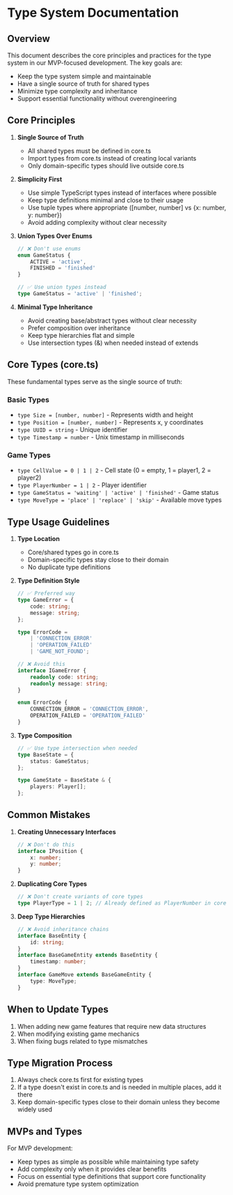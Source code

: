 # Type System Documentation

## Overview

This document describes the core principles and practices for the type system in our MVP-focused development. The key goals are:
- Keep the type system simple and maintainable
- Have a single source of truth for shared types
- Minimize type complexity and inheritance
- Support essential functionality without overengineering

## Core Principles

1. **Single Source of Truth**
   - All shared types must be defined in core.ts
   - Import types from core.ts instead of creating local variants
   - Only domain-specific types should live outside core.ts

2. **Simplicity First**
   - Use simple TypeScript types instead of interfaces where possible
   - Keep type definitions minimal and close to their usage
   - Use tuple types where appropriate ([number, number] vs {x: number, y: number})
   - Avoid adding complexity without clear necessity

3. **Union Types Over Enums**
   ```typescript
   // ❌ Don't use enums
   enum GameStatus {
       ACTIVE = 'active',
       FINISHED = 'finished'
   }

   // ✅ Use union types instead
   type GameStatus = 'active' | 'finished';
   ```

4. **Minimal Type Inheritance**
   - Avoid creating base/abstract types without clear necessity
   - Prefer composition over inheritance
   - Keep type hierarchies flat and simple
   - Use intersection types (&) when needed instead of extends

## Core Types (core.ts)

These fundamental types serve as the single source of truth:

### Basic Types
- `type Size = [number, number]` - Represents width and height
- `type Position = [number, number]` - Represents x, y coordinates
- `type UUID = string` - Unique identifier
- `type Timestamp = number` - Unix timestamp in milliseconds

### Game Types
- `type CellValue = 0 | 1 | 2` - Cell state (0 = empty, 1 = player1, 2 = player2)
- `type PlayerNumber = 1 | 2` - Player identifier
- `type GameStatus = 'waiting' | 'active' | 'finished'` - Game status
- `type MoveType = 'place' | 'replace' | 'skip'` - Available move types

## Type Usage Guidelines

1. **Type Location**
   - Core/shared types go in core.ts
   - Domain-specific types stay close to their domain
   - No duplicate type definitions

2. **Type Definition Style**
   ```typescript
   // ✅ Preferred way
   type GameError = {
       code: string;
       message: string;
   };

   type ErrorCode = 
       | 'CONNECTION_ERROR'
       | 'OPERATION_FAILED'
       | 'GAME_NOT_FOUND';

   // ❌ Avoid this
   interface IGameError {
       readonly code: string;
       readonly message: string;
   }

   enum ErrorCode {
       CONNECTION_ERROR = 'CONNECTION_ERROR',
       OPERATION_FAILED = 'OPERATION_FAILED'
   }
   ```

3. **Type Composition**
   ```typescript
   // ✅ Use type intersection when needed
   type BaseState = {
       status: GameStatus;
   };

   type GameState = BaseState & {
       players: Player[];
   };
   ```

## Common Mistakes

1. **Creating Unnecessary Interfaces**
   ```typescript
   // ❌ Don't do this
   interface IPosition {
       x: number;
       y: number;
   }
   ```

2. **Duplicating Core Types**
   ```typescript
   // ❌ Don't create variants of core types
   type PlayerType = 1 | 2; // Already defined as PlayerNumber in core.ts
   ```

3. **Deep Type Hierarchies**
   ```typescript
   // ❌ Avoid inheritance chains
   interface BaseEntity {
       id: string;
   }
   interface BaseGameEntity extends BaseEntity {
       timestamp: number;
   }
   interface GameMove extends BaseGameEntity {
       type: MoveType;
   }
   ```

## When to Update Types

1. When adding new game features that require new data structures
2. When modifying existing game mechanics
3. When fixing bugs related to type mismatches

## Type Migration Process

1. Always check core.ts first for existing types
2. If a type doesn't exist in core.ts and is needed in multiple places, add it there
3. Keep domain-specific types close to their domain unless they become widely used

## MVPs and Types

For MVP development:
- Keep types as simple as possible while maintaining type safety
- Add complexity only when it provides clear benefits
- Focus on essential type definitions that support core functionality
- Avoid premature type system optimization